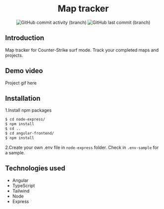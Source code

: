 <h1 align="center">
  Map tracker
</h1>

<div align="center">

![GitHub commit activity (branch)](https://img.shields.io/github/commit-activity/m/NikoSoder/map-tracker/develop?style=flat-square) ![GitHub last commit (branch)](https://img.shields.io/github/last-commit/NikoSoder/map-tracker/develop?style=flat-square)

</div>

## Introduction

Map tracker for Counter-Strike surf mode. Track your completed maps and projects.

## Demo video

Project gif here

## Installation

1.Install npm packages

```bash
$ cd node-express/
$ npm install
$ cd ..
$ cd angular-frontend/
$ npm install
```

2.Create your own .env file in `node-express` folder. Check in `.env-sample` for a sample.

## Technologies used

- Angular
- TypeScript
- Tailwind
- Node
- Express
